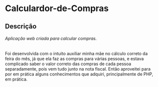 # Calculardor-de-Compras

## Descrição ##

###### Aplicação web criada para calcular compras. ###### 

Foi desenvolvida com o intuito auxiliar minha mãe no cálculo correto da feira do mês, já que ela faz as compras para várias pessoas, e estava complicado saber o valor correto das compras de cada pessoa separadamente, pois vem tudo junto na nota fiscal. Então aproveitei para por em prática alguns conhecimentos que adquiri, principalmente de PHP, em prática.
